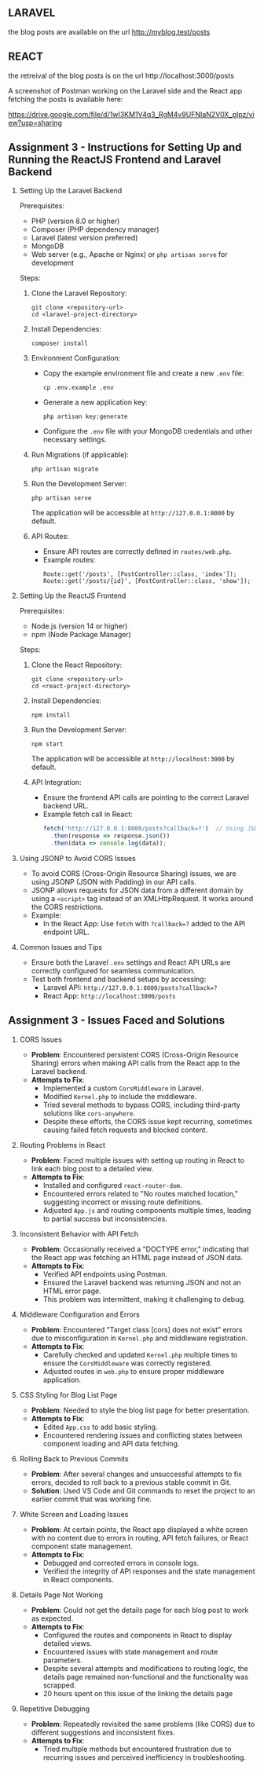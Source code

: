 
LARAVEL
-------
the blog posts are available on the url http://myblog.test/posts

REACT
-----
the retreival of the blog posts is on the url http://localhost:3000/posts

A screenshot of Postman working on the Laravel side and the React app fetching the posts is available here:

https://drive.google.com/file/d/1wI3KM1V4q3_RgM4v9UFNIaN2V0X_pIpz/view?usp=sharing




## Assignment 3 - Instructions for Setting Up and Running the ReactJS Frontend and Laravel Backend

1. Setting Up the Laravel Backend

   Prerequisites:
   - PHP (version 8.0 or higher)
   - Composer (PHP dependency manager)
   - Laravel (latest version preferred)
   - MongoDB
   - Web server (e.g., Apache or Nginx) or `php artisan serve` for development

   Steps:

   1. Clone the Laravel Repository:
      ```
      git clone <repository-url>
      cd <laravel-project-directory>
      ```

   2. Install Dependencies:
      ```
      composer install
      ```

   3. Environment Configuration:
      - Copy the example environment file and create a new `.env` file:
        ```
        cp .env.example .env
        ```
      - Generate a new application key:
        ```
        php artisan key:generate
        ```
      - Configure the `.env` file with your MongoDB credentials and other necessary settings.

   4. Run Migrations (if applicable):
      ```
      php artisan migrate
      ```

   5. Run the Development Server:
      ```
      php artisan serve
      ```
      The application will be accessible at `http://127.0.0.1:8000` by default.

   6. API Routes:
      - Ensure API routes are correctly defined in `routes/web.php`.
      - Example routes:
        ```
        Route::get('/posts', [PostController::class, 'index']);
        Route::get('/posts/{id}', [PostController::class, 'show']);
        ```

2. Setting Up the ReactJS Frontend

   Prerequisites:
   - Node.js (version 14 or higher)
   - npm (Node Package Manager)

   Steps:

   1. Clone the React Repository:
      ```
      git clone <repository-url>
      cd <react-project-directory>
      ```

   2. Install Dependencies:
      ```
      npm install
      ```

   3. Run the Development Server:
      ```
      npm start
      ```
      The application will be accessible at `http://localhost:3000` by default.

   4. API Integration:
      - Ensure the frontend API calls are pointing to the correct Laravel backend URL.
      - Example fetch call in React:
        ```javascript
        fetch('http://127.0.0.1:8000/posts?callback=?')  // Using JSONP to avoid CORS issues
          .then(response => response.json())
          .then(data => console.log(data));
        ```

3. Using JSONP to Avoid CORS Issues

   - To avoid CORS (Cross-Origin Resource Sharing) issues, we are using JSONP (JSON with Padding) in our API calls.
   - JSONP allows requests for JSON data from a different domain by using a `<script>` tag instead of an XMLHttpRequest. It works around the CORS restrictions.
   - Example:
     - In the React App: Use `fetch` with `?callback=?` added to the API endpoint URL.

4. Common Issues and Tips

   - Ensure both the Laravel `.env` settings and React API URLs are correctly configured for seamless communication.
   - Test both frontend and backend setups by accessing:
     - Laravel API: `http://127.0.0.1:8000/posts?callback=?`
     - React App: `http://localhost:3000/posts`


## Assignment 3 - Issues Faced and Solutions

1. CORS Issues
   - **Problem**: Encountered persistent CORS (Cross-Origin Resource Sharing) errors when making API calls from the React app to the Laravel backend.
   - **Attempts to Fix**:
     - Implemented a custom `CorsMiddleware` in Laravel.
     - Modified `Kernel.php` to include the middleware.
     - Tried several methods to bypass CORS, including third-party solutions like `cors-anywhere`.
     - Despite these efforts, the CORS issue kept recurring, sometimes causing failed fetch requests and blocked content.

2. Routing Problems in React
   - **Problem**: Faced multiple issues with setting up routing in React to link each blog post to a detailed view.
   - **Attempts to Fix**:
     - Installed and configured `react-router-dom`.
     - Encountered errors related to "No routes matched location," suggesting incorrect or missing route definitions.
     - Adjusted `App.js` and routing components multiple times, leading to partial success but inconsistencies.

3. Inconsistent Behavior with API Fetch
   - **Problem**: Occasionally received a "DOCTYPE error," indicating that the React app was fetching an HTML page instead of JSON data.
   - **Attempts to Fix**:
     - Verified API endpoints using Postman.
     - Ensured the Laravel backend was returning JSON and not an HTML error page.
     - This problem was intermittent, making it challenging to debug.

4. Middleware Configuration and Errors
   - **Problem**: Encountered "Target class [cors] does not exist" errors due to misconfiguration in `Kernel.php` and middleware registration.
   - **Attempts to Fix**:
     - Carefully checked and updated `Kernel.php` multiple times to ensure the `CorsMiddleware` was correctly registered.
     - Adjusted routes in `web.php` to ensure proper middleware application.

5. CSS Styling for Blog List Page
   - **Problem**: Needed to style the blog list page for better presentation.
   - **Attempts to Fix**:
     - Edited `App.css` to add basic styling.
     - Encountered rendering issues and conflicting states between component loading and API data fetching.

6. Rolling Back to Previous Commits
   - **Problem**: After several changes and unsuccessful attempts to fix errors, decided to roll back to a previous stable commit in Git.
   - **Solution**: Used VS Code and Git commands to reset the project to an earlier commit that was working fine.

7. White Screen and Loading Issues
   - **Problem**: At certain points, the React app displayed a white screen with no content due to errors in routing, API fetch failures, or React component state management.
   - **Attempts to Fix**:
     - Debugged and corrected errors in console logs.
     - Verified the integrity of API responses and the state management in React components.

8. Details Page Not Working
   - **Problem**: Could not get the details page for each blog post to work as expected.
   - **Attempts to Fix**:
     - Configured the routes and components in React to display detailed views.
     - Encountered issues with state management and route parameters.
     - Despite several attempts and modifications to routing logic, the details page remained non-functional and the functionality was scrapped.
     - 20 hours spent on this issue of the linking the details page

9. Repetitive Debugging
   - **Problem**: Repeatedly revisited the same problems (like CORS) due to different suggestions and inconsistent fixes.
   - **Attempts to Fix**:
     - Tried multiple methods but encountered frustration due to recurring issues and perceived inefficiency in troubleshooting.


